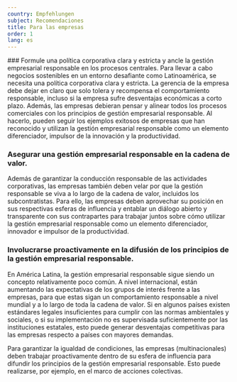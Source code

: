 ```yaml
---
country: Empfehlungen
subject: Recomendaciones
title: Para las empresas
order: 1
lang: es
---
```

<div class="content" markdown="1">
### Formule una política corporativa clara y estricta y ancle la gestión empresarial responsable en los procesos centrales.
Para llevar a cabo negocios sostenibles en un entorno desafiante como Latinoamérica, se necesita una política corporativa clara y estricta. La gerencia de la empresa debe dejar en claro que solo tolera y recompensa el comportamiento responsable, incluso si la empresa sufre desventajas económicas a corto plazo. Además, las empresas debieran pensar y alinear todos los procesos comerciales con los principios de gestión empresarial responsable. Al hacerlo, pueden seguir los ejemplos exitosos de empresas que han reconocido y utilizan la gestión empresarial responsable como un elemento diferenciador, impulsor de la innovación y la productividad.

### Asegurar una gestión empresarial responsable en la cadena de valor.
Además de garantizar la conducción responsable de las actividades corporativas, las empresas también deben velar por que la gestión responsable se viva a lo largo de la cadena de valor, incluidos los subcontratistas. Para ello, las empresas deben aprovechar su posición en sus respectivas esferas de influencia y entablar un diálogo abierto y transparente con sus contrapartes para trabajar juntos sobre cómo utilizar la gestión empresarial responsable como un elemento diferenciador, innovador e impulsor de la productividad.

### Involucrarse proactivamente en la difusión de los principios de la gestión empresarial responsable.
En América Latina, la gestión empresarial responsable sigue siendo un concepto relativamente poco común. A nivel internacional, están aumentando las expectativas de los grupos de interés frente a las empresas, para que estas sigan un comportamiento responsable a nivel mundial y a lo largo de toda la cadena de valor. Si en algunos países existen estándares legales insuficientes para cumplir con las normas ambientales y sociales, o si su implementación no es supervisada suficientemente por las instituciones estatales, esto puede generar desventajas competitivas para las empresas respecto a países con mayores demandas.

Para garantizar la igualdad de condiciones, las empresas (multinacionales) deben trabajar proactivamente dentro de su esfera de influencia para difundir los principios de la gestión empresarial responsable. Esto puede realizarse, por ejemplo, en el marco de acciones colectivas.
</div>
